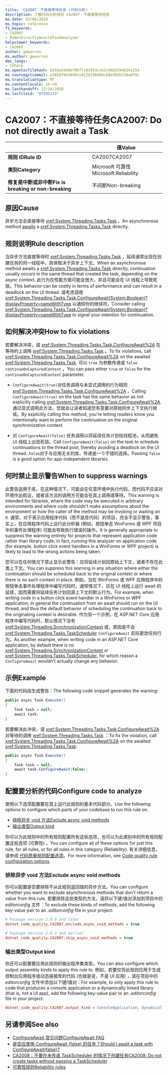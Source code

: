 ```yaml
---
title: 'CA2007：不直接等待任务 (代码分析) '
description: 了解代码分析规则 CA2007：不直接等待任务
ms.date: 03/08/2019
ms.topic: reference
f1_keywords:
- CA2007
- DoNotDirectlyAwaitATaskAnalyzer
helpviewer_keywords:
- CA2007
author: gewarren
ms.author: gewarren
dev_langs:
- CSharp
ms.openlocfilehash: b556a59d9ef0bf7c03563cc63c96b35946241254
ms.sourcegitcommit: e301979e3049ce412d19b094c60ed95b316a8f8c
ms.translationtype: MT
ms.contentlocale: zh-CN
ms.lasthandoff: 12/16/2020
ms.locfileid: "97595133"
---
```

# <a name="ca2007-do-not-directly-await-a-task"></a><span data-ttu-id="f557a-103">CA2007：不直接等待任务</span><span class="sxs-lookup"><span data-stu-id="f557a-103">CA2007: Do not directly await a Task</span></span>

| | <span data-ttu-id="f557a-104">值</span><span class="sxs-lookup"><span data-stu-id="f557a-104">Value</span></span> |
|-|-|
| <span data-ttu-id="f557a-105">**规则 ID**</span><span class="sxs-lookup"><span data-stu-id="f557a-105">**Rule ID**</span></span> |<span data-ttu-id="f557a-106">CA2007</span><span class="sxs-lookup"><span data-stu-id="f557a-106">CA2007</span></span>|
| <span data-ttu-id="f557a-107">**类别**</span><span class="sxs-lookup"><span data-stu-id="f557a-107">**Category**</span></span> |<span data-ttu-id="f557a-108">Microsoft 可靠性</span><span class="sxs-lookup"><span data-stu-id="f557a-108">Microsoft.Reliability</span></span>|
| <span data-ttu-id="f557a-109">**修复是中断或非中断**</span><span class="sxs-lookup"><span data-stu-id="f557a-109">**Fix is breaking or non-breaking**</span></span> |<span data-ttu-id="f557a-110">不间断</span><span class="sxs-lookup"><span data-stu-id="f557a-110">Non-breaking</span></span>|

## <a name="cause"></a><span data-ttu-id="f557a-111">原因</span><span class="sxs-lookup"><span data-stu-id="f557a-111">Cause</span></span>

<span data-ttu-id="f557a-112">异步方法会[](../../../csharp/language-reference/operators/await.md)直接等待 <xref:System.Threading.Tasks.Task> 。</span><span class="sxs-lookup"><span data-stu-id="f557a-112">An asynchronous method [awaits](../../../csharp/language-reference/operators/await.md) a <xref:System.Threading.Tasks.Task> directly.</span></span>

## <a name="rule-description"></a><span data-ttu-id="f557a-113">规则说明</span><span class="sxs-lookup"><span data-stu-id="f557a-113">Rule description</span></span>

<span data-ttu-id="f557a-114">当异步方法直接等待时 <xref:System.Threading.Tasks.Task> ，延续通常出现在创建任务的同一线程中，具体取决于异步上下文。</span><span class="sxs-lookup"><span data-stu-id="f557a-114">When an asynchronous method awaits a <xref:System.Threading.Tasks.Task> directly, continuation usually occurs in the same thread that created the task, depending on the async context.</span></span> <span data-ttu-id="f557a-115">此行为在性能方面可能会很大，并且可能会在 UI 线程上导致死锁。</span><span class="sxs-lookup"><span data-stu-id="f557a-115">This behavior can be costly in terms of performance and can result in a deadlock on the UI thread.</span></span> <span data-ttu-id="f557a-116">请考虑调用 <xref:System.Threading.Tasks.Task.ConfigureAwait(System.Boolean)?displayProperty=nameWithType> 以通知你的继续符。</span><span class="sxs-lookup"><span data-stu-id="f557a-116">Consider calling <xref:System.Threading.Tasks.Task.ConfigureAwait(System.Boolean)?displayProperty=nameWithType> to signal your intention for continuation.</span></span>

## <a name="how-to-fix-violations"></a><span data-ttu-id="f557a-117">如何解决冲突</span><span class="sxs-lookup"><span data-stu-id="f557a-117">How to fix violations</span></span>

<span data-ttu-id="f557a-118">若要解决冲突，请 <xref:System.Threading.Tasks.Task.ConfigureAwait%2A> 在等待的上调用 <xref:System.Threading.Tasks.Task> 。</span><span class="sxs-lookup"><span data-stu-id="f557a-118">To fix violations, call <xref:System.Threading.Tasks.Task.ConfigureAwait%2A> on the awaited <xref:System.Threading.Tasks.Task>.</span></span> <span data-ttu-id="f557a-119">可以 `true` 为参数传递或 `false` `continueOnCapturedContext` 。</span><span class="sxs-lookup"><span data-stu-id="f557a-119">You can pass either `true` or `false` for the `continueOnCapturedContext` parameter.</span></span>

- <span data-ttu-id="f557a-120">`ConfigureAwait(true)`对任务调用与未显式调用的行为相同 <xref:System.Threading.Tasks.Task.ConfigureAwait%2A> 。</span><span class="sxs-lookup"><span data-stu-id="f557a-120">Calling `ConfigureAwait(true)` on the task has the same behavior as not explicitly calling <xref:System.Threading.Tasks.Task.ConfigureAwait%2A>.</span></span> <span data-ttu-id="f557a-121">通过显式调用此方法，您就会让读者知道您有意要对原始同步上下文执行继续。</span><span class="sxs-lookup"><span data-stu-id="f557a-121">By explicitly calling this method, you're letting readers know you intentionally want to perform the continuation on the original synchronization context.</span></span>

- <span data-ttu-id="f557a-122">对 `ConfigureAwait(false)` 任务调用以将延续任务计划给线程池，从而避免 UI 线程上出现死锁。</span><span class="sxs-lookup"><span data-stu-id="f557a-122">Call `ConfigureAwait(false)` on the task to schedule continuations to the thread pool, thereby avoiding a deadlock on the UI thread.</span></span> <span data-ttu-id="f557a-123">`false`对于与应用无关的库，传递是一个不错的选择。</span><span class="sxs-lookup"><span data-stu-id="f557a-123">Passing `false` is a good option for app-independent libraries.</span></span>

## <a name="when-to-suppress-warnings"></a><span data-ttu-id="f557a-124">何时禁止显示警告</span><span class="sxs-lookup"><span data-stu-id="f557a-124">When to suppress warnings</span></span>

<span data-ttu-id="f557a-125">此警告适用于库，在这种情况下，可能会在任意环境中执行代码，而代码不应该对环境作出假设，或者该方法的调用方可能会在其上调用或等待。</span><span class="sxs-lookup"><span data-stu-id="f557a-125">This warning is intended for libraries, where the code may be executed in arbitrary environments and where code shouldn't make assumptions about the environment or how the caller of the method may be invoking or waiting on it.</span></span> <span data-ttu-id="f557a-126">通常，对于表示应用程序代码（而不是库代码）的项目，完全不显示警告，事实上，在应用程序代码上运行此分析器 (例如，按钮单击 WinForms 或 WPF 项目中的事件处理程序) 可能会导致执行错误的操作。</span><span class="sxs-lookup"><span data-stu-id="f557a-126">It is generally appropriate to suppress the warning entirely for projects that represent application code rather than library code; in fact, running this analyzer on application code (for example, button click event handlers in a WinForms or WPF project) is likely to lead to the wrong actions being taken.</span></span>

<span data-ttu-id="f557a-127">您可以在任何情况下禁止显示此警告：应将延续计划回原始上下文，或者不存在此类上下文。</span><span class="sxs-lookup"><span data-stu-id="f557a-127">You can suppress this warning in any situation where either the continuation should be scheduled back to the original context or where there is no such context in place.</span></span> <span data-ttu-id="f557a-128">例如，当在 WinForms 或 WPF 应用程序中的按钮单击事件处理程序中编写代码时，通常情况下，应在 UI 线程上运行 await 的延续，因而需要将延续任务计划回源上下文的默认行为。</span><span class="sxs-lookup"><span data-stu-id="f557a-128">For example, when writing code in a button click event handler in a WinForms or WPF application, in general the continuation from an await should run on the UI thread, and thus the default behavior of scheduling the continuation back to the originating context is desirable.</span></span> <span data-ttu-id="f557a-129">作为另一个示例，在 ASP.NET Core 应用程序中编写代码时，默认情况下没有 <xref:System.Threading.SynchronizationContext> 或，原因是不会 <xref:System.Threading.Tasks.TaskScheduler> `ConfigureAwait` 实际更改任何行为。</span><span class="sxs-lookup"><span data-stu-id="f557a-129">As another example, when writing code in an ASP.NET Core application, by default there is no <xref:System.Threading.SynchronizationContext> or <xref:System.Threading.Tasks.TaskScheduler>, for which reason a `ConfigureAwait` wouldn't actually change any behavior.</span></span>

## <a name="example"></a><span data-ttu-id="f557a-130">示例</span><span class="sxs-lookup"><span data-stu-id="f557a-130">Example</span></span>

<span data-ttu-id="f557a-131">下面的代码段生成警告：</span><span class="sxs-lookup"><span data-stu-id="f557a-131">The following code snippet generates the warning:</span></span>

```csharp
public async Task Execute()
{
    Task task = null;
    await task;
}
```

<span data-ttu-id="f557a-132">若要解决此冲突，请 <xref:System.Threading.Tasks.Task.ConfigureAwait%2A> 对等待的调用 <xref:System.Threading.Tasks.Task> ：</span><span class="sxs-lookup"><span data-stu-id="f557a-132">To fix the violation, call <xref:System.Threading.Tasks.Task.ConfigureAwait%2A> on the awaited <xref:System.Threading.Tasks.Task>:</span></span>

```csharp
public async Task Execute()
{
    Task task = null;
    await task.ConfigureAwait(false);
}
```

## <a name="configure-code-to-analyze"></a><span data-ttu-id="f557a-133">配置要分析的代码</span><span class="sxs-lookup"><span data-stu-id="f557a-133">Configure code to analyze</span></span>

<span data-ttu-id="f557a-134">使用以下选项配置要在其上运行此规则的基本代码部分。</span><span class="sxs-lookup"><span data-stu-id="f557a-134">Use the following options to configure which parts of your codebase to run this rule on.</span></span>

- [<span data-ttu-id="f557a-135">排除异步 void 方法</span><span class="sxs-lookup"><span data-stu-id="f557a-135">Exclude async void methods</span></span>](#exclude-async-void-methods)
- [<span data-ttu-id="f557a-136">输出类型</span><span class="sxs-lookup"><span data-stu-id="f557a-136">Output kind</span></span>](#output-kind)

<span data-ttu-id="f557a-137">你可以为此规则中的所有规则配置所有这些选项，也可以为此类别中的所有规则配置这些选项 (可靠性) 。</span><span class="sxs-lookup"><span data-stu-id="f557a-137">You can configure all of these options for just this rule, for all rules, or for all rules in this category (Reliability).</span></span> <span data-ttu-id="f557a-138">有关详细信息，请参阅 [代码质量规则配置选项](../code-quality-rule-options.md)。</span><span class="sxs-lookup"><span data-stu-id="f557a-138">For more information, see [Code quality rule configuration options](../code-quality-rule-options.md).</span></span>

### <a name="exclude-async-void-methods"></a><span data-ttu-id="f557a-139">排除异步 void 方法</span><span class="sxs-lookup"><span data-stu-id="f557a-139">Exclude async void methods</span></span>

<span data-ttu-id="f557a-140">你可以配置是否要排除不从此规则返回值的异步方法。</span><span class="sxs-lookup"><span data-stu-id="f557a-140">You can configure whether you want to exclude asynchronous methods that don't return a value from this rule.</span></span> <span data-ttu-id="f557a-141">若要排除这些类型的方法，请将以下键/值对添加到项目中的 *editorconfig* 文件：</span><span class="sxs-lookup"><span data-stu-id="f557a-141">To exclude these kinds of methods, add the following key-value pair to an *.editorconfig* file in your project:</span></span>

```ini
# Package version 2.9.0 and later
dotnet_code_quality.CA2007.exclude_async_void_methods = true

# Package version 2.6.3 and earlier
dotnet_code_quality.CA2007.skip_async_void_methods = true
```

### <a name="output-kind"></a><span data-ttu-id="f557a-142">输出类型</span><span class="sxs-lookup"><span data-stu-id="f557a-142">Output kind</span></span>

<span data-ttu-id="f557a-143">你还可以配置要应用此规则的输出程序集类型。</span><span class="sxs-lookup"><span data-stu-id="f557a-143">You can also configure which output assembly kinds to apply this rule to.</span></span> <span data-ttu-id="f557a-144">例如，若要仅将此规则应用于生成控制台应用程序或动态链接库的代码 (也就是说，不是 UI 应用) ，请在项目中的 *editorconfig* 文件中添加以下键/值对：</span><span class="sxs-lookup"><span data-stu-id="f557a-144">For example, to only apply this rule to code that produces a console application or a dynamically linked library (that is, not a UI app), add the following key-value pair to an *.editorconfig* file in your project:</span></span>

```ini
dotnet_code_quality.CA2007.output_kind = ConsoleApplication, DynamicallyLinkedLibrary
```

## <a name="see-also"></a><span data-ttu-id="f557a-145">另请参阅</span><span class="sxs-lookup"><span data-stu-id="f557a-145">See also</span></span>

- [<span data-ttu-id="f557a-146">ConfigureAwait 常见问题</span><span class="sxs-lookup"><span data-stu-id="f557a-146">ConfigureAwait FAQ</span></span>](https://devblogs.microsoft.com/dotnet/configureawait-faq/)
- [<span data-ttu-id="f557a-147">是否应使用 ConfigureAwait (false) 的任务？</span><span class="sxs-lookup"><span data-stu-id="f557a-147">Should I await a task with ConfigureAwait(false)?</span></span>](https://github.com/Microsoft/vs-threading/blob/master/doc/cookbook_vs.md#should-i-await-a-task-with-configureawaitfalse)
- [<span data-ttu-id="f557a-148">CA2008：不要在未传递 TaskScheduler 的情况下创建任务</span><span class="sxs-lookup"><span data-stu-id="f557a-148">CA2008: Do not create tasks without passing a TaskScheduler</span></span>](ca2008.md)
- [<span data-ttu-id="f557a-149">可靠性规则</span><span class="sxs-lookup"><span data-stu-id="f557a-149">Reliability rules</span></span>](reliability-warnings.md)
